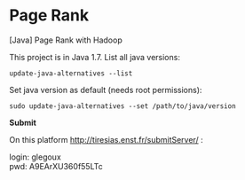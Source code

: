 # Page Rank

[Java] Page Rank with Hadoop 

This project is in Java 1.7. List all java versions:  

~~~
update-java-alternatives --list
~~~

Set java version as default (needs root permissions):  

~~~
sudo update-java-alternatives --set /path/to/java/version
~~~

**Submit**  

On this platform  http://tiresias.enst.fr/submitServer/ :

login: glegoux  
pwd: A9EArXU360f55LTc
